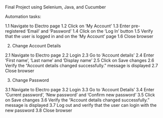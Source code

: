 Final Project using Selenium, Java, and Cucumber




Automation tasks:

1.1 Navigate to Electro page
1.2 Click on ‘My Account’
1.3 Enter pre-registered ‘Email’ and ‘Password’
1.4 Click on the ‘Log In’ button
1.5 Verify that the user is logged in and on the ‘My Account’ page
1.6 Close browser


2. Change Account Details

   
2.1 Navigate to Electro page
2.2 Login
2.3 Go to ‘Account details’
2.4 Enter ‘First name’, ‘Last name’ and ‘Display name’
2.5 Click on Save changes
2.6 Verify the “Account details changed successfully.” message is displayed
2.7 Close browser

   
3. Change Password

   
3.1 Navigate to Electro page
3.2 Login
3.3 Go to ‘Account Details’
3.4 Enter ‘Current password’, ‘New password’ and ‘Confirm new password’
3.5 Click on Save changes
3.6 Verify the “Account details changed successfully.” message is displayed
3.7 Log out and verify that the user can login with the new password
3.8 Close browser
